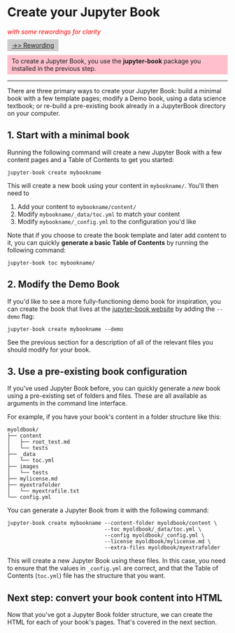 <head>
<script type="text/javascript" src="https://ajax.googleapis.com/ajax/libs/jquery/1.4.4/jquery.min.js"></script>
<script type="text/javascript">
function toggleDiv(divId) {
   $("#"+divId).toggle();
}
</script>

</head>


# Create your Jupyter Book
<span style="color:red"> *with some rewordings for clarity*</span>



<a href="javascript:toggleDiv('myContent');" style="background-color: #ccc; padding: 5px 10px;">->> Rewording</a>


<div id="myContent" style="background-color: pink; padding: 5px 10px;">
To create a Jupyter Book, you use the <strong>jupyter-book</strong> package you installed in the previous step.

</div>



<hr>





There are three primary ways to create your Jupyter Book: build a minimal book with a few template pages; modify a Demo book, using a data science textbook; or re-build a pre-existing book already in a JupyterBook directory on your computer.

## 1. Start with a minimal book
Running the following command will create a new Jupyter Book with a few
content pages and a Table of Contents to get you started:

```
jupyter-book create mybookname
```

This will create a new book using your content in `mybookname/`. You'll then need to

1. Add your content to `mybookname/content/`
2. Modify `mybookname/_data/toc.yml` to match your content
3. Modify `mybookname/_config.yml` to the configuration you'd like

Note that if you choose to create the book template and later add content
to it, you can quickly **generate a basic Table of Contents** by running
the following command:

```
jupyter-book toc mybookname/
```

## 2. Modify the Demo Book

If you'd like to see a more fully-functioning demo book for inspiration, you can
create the book that lives at the [jupyter-book website](https://jupyterbook.org)
by adding the `--demo` flag:

```
jupyter-book create mybookname --demo
```

See the previous section for a description of all of the relevant files you
should modify for your book.


## 3. Use a pre-existing book configuration

If you've used Jupyter Book before, you can quickly generate a *new* book using a pre-existing
set of folders and files. These are all available as arguments in the command line interface.

For example, if you have your book's content in a folder structure like this:

```
myoldbook/
├── content
│   ├── root_test.md
│   └── tests
├── _data
│   └── toc.yml
├── images
│   └── tests
├── mylicense.md
├── myextrafolder
│   └── myextrafile.txt
└── config.yml
```

You can generate a Jupyter Book from it with the following command:


```
jupyter-book create mybookname --content-folder myoldbook/content \
                               --toc myoldbook/_data/toc.yml \
                               --config myoldbook/_config.yml \
                               --license myoldbook/mylicense.md \
                               --extra-files myoldbook/myextrafolder
```

This will create a new Jupyter Book using these files. In this case, you need to ensure
that the values in `_config.yml` are correct, and that the Table of Contents (`toc.yml`) file
has the structure that you want.

## Next step: convert your book content into HTML

Now that you've got a Jupyter Book folder structure, we can create
the HTML for each of your book's pages. That's covered in the next
section.
